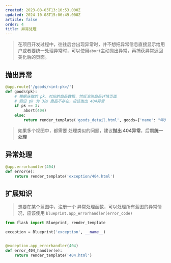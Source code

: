 ```yaml
---
created: 2023-08-03T13:10:53.000Z
updated: 2024-10-08T15:06:49.000Z
article: false
order: 4
title: 异常处理
---
```

> 在项目开发过程中，往往后台出现异常时，并不想把异常信息直接显示给用户或者要统一处理异常时，可以使用`abort`主动抛出异常，再捕获异常返回美化后的页面。

## 抛出异常

```python
@app.route('/goods/<int:pk>/')
def goods(pk):
    # 根据获取的 pk，对应的商品数据，然后渲染商品详情页面
    # 假设 pk 为 3的 商品不存在，应该抛出 404异常
    if pk == 3:
        abort(404)
    else:
        return render_template('goods_detail.html', goods={'name': "华为P40 Pro", "price": 2999})
```

> 如果多个视图中，都需要 处理类似的问题，建议**抛出 404异常**，后期**统一处理**

## 异常处理

```python
@app.errorhandler(404)
def error(e):
    return render_template('exception/404.html')
```

## 扩展知识

> 想要在某个蓝图中，注册一个 异常处理函数，可以处理所有蓝图的异常情况，应该使用 `blueprint.app_errorhandler(error_code)`

```python
from flask import Blueprint, render_template

exception = Blueprint('exception', __name__)


@exception.app_errorhandler(404)
def error_404_handler(e):
    return render_template('404.html')
```

